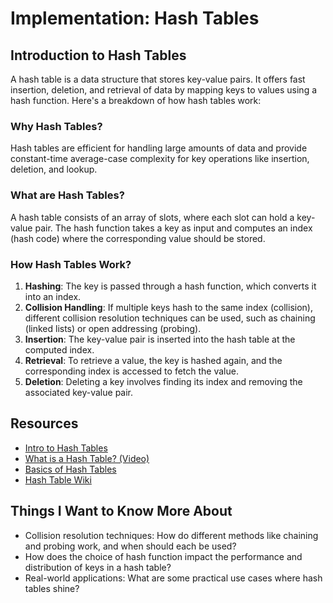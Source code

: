 # Implementation: Hash Tables

## Introduction to Hash Tables

A hash table is a data structure that stores key-value pairs. It offers fast insertion, deletion, and retrieval of data by mapping keys to values using a hash function. Here's a breakdown of how hash tables work:

### Why Hash Tables?

Hash tables are efficient for handling large amounts of data and provide constant-time average-case complexity for key operations like insertion, deletion, and lookup.

### What are Hash Tables?

A hash table consists of an array of slots, where each slot can hold a key-value pair. The hash function takes a key as input and computes an index (hash code) where the corresponding value should be stored.

### How Hash Tables Work?

1. **Hashing**: The key is passed through a hash function, which converts it into an index.
2. **Collision Handling**: If multiple keys hash to the same index (collision), different collision resolution techniques can be used, such as chaining (linked lists) or open addressing (probing).
3. **Insertion**: The key-value pair is inserted into the hash table at the computed index.
4. **Retrieval**: To retrieve a value, the key is hashed again, and the corresponding index is accessed to fetch the value.
5. **Deletion**: Deleting a key involves finding its index and removing the associated key-value pair.

## Resources

- [Intro to Hash Tables](link)
- [What is a Hash Table? (Video)](link)
- [Basics of Hash Tables](link)
- [Hash Table Wiki](link)

## Things I Want to Know More About

- Collision resolution techniques: How do different methods like chaining and probing work, and when should each be used?
- How does the choice of hash function impact the performance and distribution of keys in a hash table?
- Real-world applications: What are some practical use cases where hash tables shine?
